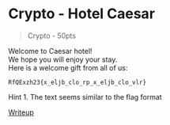 # Crypto - Hotel Caesar
> Crypto - 50pts

Welcome to Caesar hotel!<br>
We hope you will enjoy your stay.<br>
Here is a welcome gift from all of us:
```
RfQExzh23{x_eljb_clo_rp_x_eljb_clo_vlr}
```

Hint 1. The text seems similar to the flag format

[Writeup](writeup/writeup.md)
